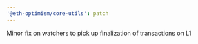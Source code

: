 ```yaml
---
'@eth-optimism/core-utils': patch
---
```


Minor fix on watchers to pick up finalization of transactions on L1
